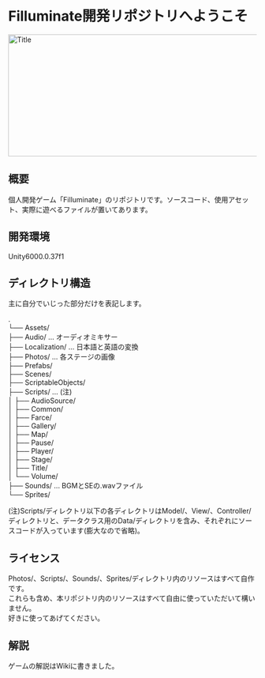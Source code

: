# Filluminate開発リポジトリへようこそ
<img width="748" height="247" alt="Title" src="https://github.com/user-attachments/assets/510b343b-cc9b-4769-944e-1174ddfadaa1" />

## 概要
個人開発ゲーム「Filluminate」のリポジトリです。ソースコード、使用アセット、実際に遊べるファイルが置いてあります。

## 開発環境
Unity6000.0.37f1

## ディレクトリ構造
主に自分でいじった部分だけを表記します。

.  
└── Assets/  
    ├── Audio/ ... オーディオミキサー  
    ├── Localization/ ... 日本語と英語の変換  
    ├── Photos/ ... 各ステージの画像  
    ├── Prefabs/  
    ├── Scenes/  
    ├── ScriptableObjects/  
    ├── Scripts/ ... (注)  
    │   ├── AudioSource/  
    │   ├── Common/  
    │   ├── Farce/  
    │   ├── Gallery/  
    │   ├── Map/  
    │   ├── Pause/  
    │   ├── Player/  
    │   ├── Stage/  
    │   ├── Title/  
    │   └── Volume/  
    ├── Sounds/ ... BGMとSEの.wavファイル  
    └── Sprites/  

(注)Scripts/ディレクトリ以下の各ディレクトリはModel/、View/、Controller/ディレクトリと、データクラス用のData/ディレクトリを含み、それぞれにソースコードが入っています(膨大なので省略)。  

## ライセンス
Photos/、Scripts/、Sounds/、Sprites/ディレクトリ内のリソースはすべて自作です。  
これらも含め、本リポジトリ内のリソースはすべて自由に使っていただいて構いません。  
好きに使ってあげてください。  

## 解説
ゲームの解説はWikiに書きました。
